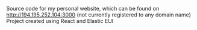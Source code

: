 Source code for my personal website, which can be found on http://194.195.252.104:3000 (not currently registered to any domain name)
Project created using React and Elastic EUI 
